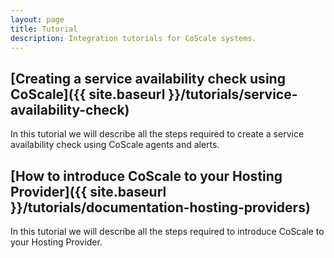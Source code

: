 ```yaml
---
layout: page
title: Tutorial
description: Integration tutorials for CoScale systems.
---
```


## [Creating a service availability check using CoScale]({{ site.baseurl }}/tutorials/service-availability-check)
In this tutorial we will describe all the steps required to create a service availability check using CoScale agents and alerts.

## [How to introduce CoScale to your Hosting Provider]({{ site.baseurl }}/tutorials/documentation-hosting-providers)
In this tutorial we will describe all the steps required to introduce CoScale to your Hosting Provider.
